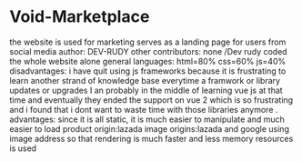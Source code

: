 # Void-Marketplace
the website  is used for marketing 
serves as  a landing page for users from social media 
author: DEV-RUDY
other contributors: none /Dev rudy coded the whole website alone
general languages: html=80% css=60% js=40%
disadvantages: i have quit using js frameworks because it is frustrating to learn  another strand of knowledge base  everytime a framwork or library  updates  or upgrades I an probably in the middle of learning vue js  at that time  and eventually  they  ended  the support on vue 2 which is  so  frustrating  and i found that i dont want to waste time  with those  libraries anymore .
advantages: since it is all static, it is much easier to manipulate and much easier to load 
product origin:lazada
image  origins:lazada  and google using image  address so that rendering is much faster  and less memory resources is used 


